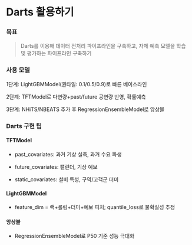 # Darts 활용하기

### 목표

> Darts를 이용해 데이터 전처리 파이프라인을 구축하고, 자체 예측 모델을 학습 및 평가하는 파이프라인 구축하기




### 사용 모델

1단계: LightGBMModel(퀀타일: 0.1/0.5/0.9)로 빠른 베이스라인

2단계: TFTModel로 다변량+past/future 공변량 반영, 확률예측

3단계: NHiTS/NBEATS 추가 후 RegressionEnsembleModel로 앙상블


### Darts 구현 팁

#### TFTModel

- past_covariates: 과거 기상 실측, 과거 수요 파생

- future_covariates: 캘린더, 기상 예보

- static_covariates: 설비 특성, 구역/고객군 더미

#### LightGBMModel

- feature_dim = 랙+롤링+더미+예보 피처; quantile_loss로 불확실성 추정

#### 앙상블

- RegressionEnsembleModel로 P50 기준 성능 극대화

